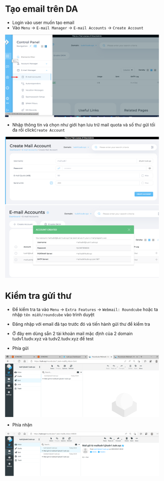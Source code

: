 # Tạo email trên DA
- Login vào user muốn tạo email 
- Vào `Menu` -> `E-mail Manager` -> `E-mail Accounts` -> `Create Account`

<img src="imgservices/395.png">

- Nhập thông tin và chọn như giới hạn lưu trữ mail quota và số thư gửi tối đa rồi click`Create Account`

<img src="imgservices/396.png">

<img src="imgservices/397.png">

# Kiểm tra gửi thư 
- Để kiểm tra ta vào `Menu` -> `Extra Features` -> `Webmail: Roundcube` hoặc ta nhập `tên miền/roundcube` vào trình duyệt

- Đăng nhập với email đã tạo trước đó và tiến hành gửi thư để kiểm tra

- Ở đây em dùng sẵn 2 tài khoản mail mặc định của 2 domain tudv1.tudv.xyz và tudv2.tudv.xyz để test

- Phía gửi

<img src="imgservices/407.png">

- Phía nhận

<img src="imgservices/406.png">

